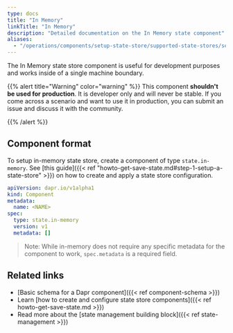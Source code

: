 ```yaml
---
type: docs
title: "In Memory"
linkTitle: "In Memory"
description: "Detailed documentation on the In Memory state component"
aliases:
  - "/operations/components/setup-state-store/supported-state-stores/setup-inmemory/"
---
```


The In Memory state store component is useful for development purposes and works inside of a single machine boundary.

{{% alert title="Warning" color="warning" %}}
 This component **shouldn't be used for production**. It is developer only and will never be stable. If you come across a scenario and want to use it in production, you can submit an issue and discuss it with the community.

{{% /alert %}}

## Component format
To setup in-memory state store, create a component of type `state.in-memory`. See [this guide]({{< ref "howto-get-save-state.md#step-1-setup-a-state-store" >}}) on how to create and apply a state store configuration.

```yaml
apiVersion: dapr.io/v1alpha1
kind: Component
metadata:
  name: <NAME>
spec:
  type: state.in-memory
  version: v1
  metadata: []
```

> Note: While in-memory does not require any specific metadata for the component to work, `spec.metadata` is a required field.

## Related links
- [Basic schema for a Dapr component]({{< ref component-schema >}})
- Learn [how to create and configure state store components]({{< ref howto-get-save-state.md >}}) 
- Read more about the [state management building block]({{< ref state-management >}})
